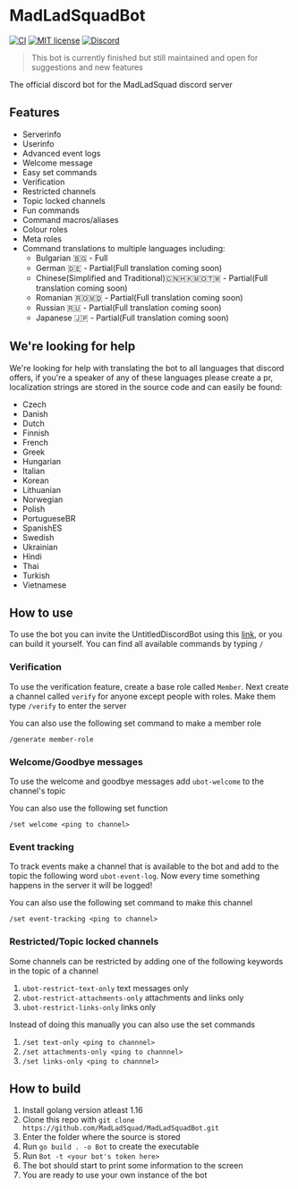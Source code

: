 # MadLadSquadBot
[![CI](https://github.com/MadLadSquad/MadLadSquadBot/actions/workflows/ci.yml/badge.svg?branch=master)](https://github.com/MadLadSquad/MadLadSquadBot/actions/workflows/ci.yml)
[![MIT license](https://img.shields.io/badge/License-MIT-blue.svg)](https://lbesson.mit-license.org/)
[![Discord](https://img.shields.io/discord/717037253292982315.svg?label=&logo=discord&logoColor=ffffff&color=7389D8&labelColor=6A7EC2)](https://discord.gg/4wgH8ZE)

> This bot is currently finished but still maintained and open for suggestions and new features

The official discord bot for the MadLadSquad discord server
## Features
- Serverinfo
- Userinfo 
- Advanced event logs
- Welcome message
- Easy set commands
- Verification
- Restricted channels
- Topic locked channels
- Fun commands
- Command macros/aliases
- Colour roles
- Meta roles
- Command translations to multiple languages including:
   - Bulgarian 🇧🇬 - Full
   - German 🇩🇪 - Partial(Full translation coming soon)
   - Chinese(Simplified and Traditional)🇨🇳🇭🇰🇲🇴🇹🇼 - Partial(Full translation coming soon)
   - Romanian 🇷🇴🇲🇩 - Partial(Full translation coming soon)
   - Russian 🇷🇺 - Partial(Full translation coming soon)
   - Japanese 🇯🇵 - Partial(Full translation coming soon)
## We're looking for help
We're looking for help with translating the bot to all languages that discord offers, if you're a speaker of any of these languages please create a pr, localization strings are stored in the source code and can easily be found:
- Czech
- Danish
- Dutch
- Finnish
- French
- Greek
- Hungarian
- Italian
- Korean
- Lithuanian
- Norwegian
- Polish
- PortugueseBR
- SpanishES
- Swedish
- Ukrainian
- Hindi
- Thai
- Turkish
- Vietnamese

## How to use
To use the bot you can invite the UntitledDiscordBot using this 
[link](https://discord.com/oauth2/authorize?client_id=697420452712284202&scope=bot&permissions=2134207679), 
or you can build it yourself. You can find all available commands by typing `/`
### Verification
To use the verification feature, create a base role called `Member`. Next create a channel called `verify` for anyone 
except people with roles. Make them type `/verify` to enter the server

You can also use the following set command to make a member role
```
/generate member-role
```
### Welcome/Goodbye messages
To use the welcome and goodbye messages add `ubot-welcome` to the channel's topic

You can also use the following set function
```
/set welcome <ping to channel>
```
### Event tracking
To track events make a channel that is available to the bot and add to the topic the following word `ubot-event-log`. 
Now every time something happens in the server it will be logged!

You can also use the following set command to make this channel
```
/set event-tracking <ping to channel>
```
### Restricted/Topic locked channels
Some channels can be restricted by adding one of the following keywords in the topic of a channel
1. `ubot-restrict-text-only` text messages only
2. `ubot-restrict-attachments-only` attachments and links only
3. `ubot-restrict-links-only` links only

Instead of doing this manually you can also use the set commands
1. `/set text-only <ping to channnel>`
2. `/set attachments-only <ping to channnel>`
3. `/set links-only <ping to channnel>`
## How to build
1. Install golang version atleast 1.16
2. Clone this repo with `git clone https://github.com/MadLadSquad/MadLadSquadBot.git`
3. Enter the folder where the source is stored
4. Run `go build . -o Bot` to create the executable
5. Run `Bot -t <your bot's token here>`
6. The bot should start to print some information to the screen
7. You are ready to use your own instance of the bot  
